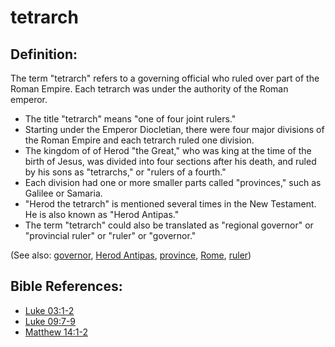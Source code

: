 # tetrarch #

## Definition: ##

The term  "tetrarch" refers to a governing official who ruled over part of the Roman Empire. Each tetrarch was under the authority of the Roman emperor.

* The title "tetrarch" means "one of four joint rulers."
* Starting under the Emperor Diocletian, there were four major divisions of the Roman Empire and each tetrarch ruled one division.
* The kingdom of of Herod "the Great," who was king at the time of the birth of Jesus, was divided into four sections after his death, and ruled by his sons as "tetrarchs," or "rulers of a fourth."
* Each division had one or more smaller parts called "provinces," such as Galilee or Samaria.
* "Herod the tetrarch" is mentioned several times in the New Testament. He is also known as "Herod Antipas."
* The term "tetrarch" could also be translated as "regional governor" or "provincial ruler" or "ruler" or "governor."

(See also: [governor](../other/governor.md), [Herod Antipas](../other/herodantipas.md), [province](../other/province.md), [Rome](../other/rome.md), [ruler](../other/ruler.md))

## Bible References: ##

* [Luke 03:1-2](en/tn/luk/help/03/01)
* [Luke 09:7-9](en/tn/luk/help/09/07)
* [Matthew 14:1-2](en/tn/mat/help/14/01)